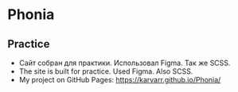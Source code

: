 # Phonia
## Practice
- Сайт собран для практики. Использовал Figma. Так же SCSS.
 - The site is built for practice. Used Figma. Also SCSS.
- My project on GitHub Pages: https://karvarr.github.io/Phonia/
